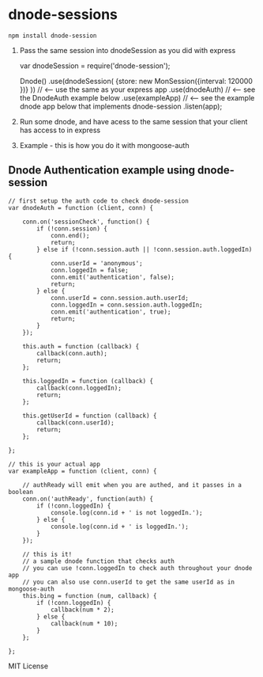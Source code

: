 dnode-sessions
==============

    npm install dnode-session

1. Pass the same session into dnodeSession as you did with express

    var dnodeSession = require('dnode-session');

     Dnode()
        .use(dnodeSession( {store: new MonSession({interval: 120000 })} )) // <-- use the same as your express app
        .use(dnodeAuth) // <-- see the DnodeAuth example below
        .use(exampleApp) // <-- see the example dnode app below that implements dnode-session
        .listen(app);
    
2. Run some dnode, and have acess to the same session that your client has access to in express
3. Example - this is how you do it with mongoose-auth

Dnode Authentication example using dnode-session
------------------------------------------------

    // first setup the auth code to check dnode-session
    var dnodeAuth = function (client, conn) {

        conn.on('sessionCheck', function() {
            if (!conn.session) {
                conn.end();
                return;
            } else if (!conn.session.auth || !conn.session.auth.loggedIn) {
                conn.userId = 'anonymous';
                conn.loggedIn = false;
                conn.emit('authentication', false);
                return;
            } else {
                conn.userId = conn.session.auth.userId;
                conn.loggedIn = conn.session.auth.loggedIn;
                conn.emit('authentication', true);
                return;
            }
        });
        
        this.auth = function (callback) {
            callback(conn.auth);
            return;
        };
        
        this.loggedIn = function (callback) {
            callback(conn.loggedIn);
            return;
        };
        
        this.getUserId = function (callback) {
            callback(conn.userId);
            return;
        };

    };

    // this is your actual app
    var exampleApp = function (client, conn) {
    
        // authReady will emit when you are authed, and it passes in a boolean
	    conn.on('authReady', function(auth) {
            if (!conn.loggedIn) {
                console.log(conn.id + ' is not loggedIn.');
            } else {
                console.log(conn.id + ' is loggedIn.');
            }
	    });	

        // this is it!
        // a sample dnode function that checks auth
        // you can use !conn.loggedIn to check auth throughout your dnode app
        // you can also use conn.userId to get the same userId as in mongoose-auth
        this.bing = function (num, callback) {
            if (!conn.loggedIn) {
                callback(num * 2);
            } else {
                callback(num * 10);
            }
        };
	
    };
    
MIT License


